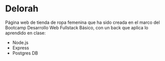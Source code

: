 # Delorah
Página web de tienda de ropa femenina que ha sido creada en el marco del Bootcamp Desarrollo Web Fullstack Básico, con un back que aplica lo aprendido en clase:
- Node.js
- Express
- Postgres DB
